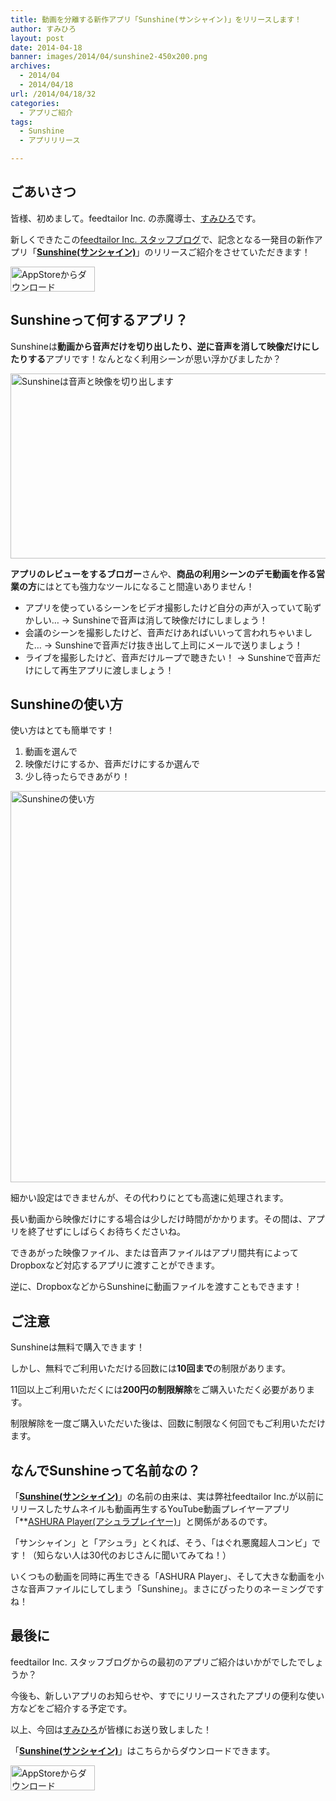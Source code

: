 ```yaml
---
title: 動画を分離する新作アプリ「Sunshine(サンシャイン)」をリリースします！
author: すみひろ
layout: post
date: 2014-04-18
banner: images/2014/04/sunshine2-450x200.png
archives:
  - 2014/04
  - 2014/04/18
url: /2014/04/18/32
categories:
  - アプリご紹介
tags:
  - Sunshine
  - アプリリリース

---
```

## ごあいさつ

皆様、初めまして。feedtailor Inc. の赤魔導士、[すみひろ](http://twitter.com/sumihiro)です。
  
新しくできたこの[feedtailor Inc. スタッフブログ](/)で、記念となる一発目の新作アプリ「**[Sunshine(サンシャイン)](https://itunes.apple.com/us/app/sunshine-the-stream-splitter/id826301053?l=ja&ls=1&mt=8)**」のリリースご紹介をさせていただきます！

[<img src="/images/2014/04/Download_on_the_App_Store_Badge_JP_135x40_1004.png" alt="AppStoreからダウンロード" width="135" height="40" class="alignnone size-full wp-image-58" />](https://itunes.apple.com/us/app/sunshine-the-stream-splitter/id826301053?l=ja&ls=1&mt=8)

## Sunshineって何するアプリ？

Sunshineは**動画から音声だけを切り出したり、逆に音声を消して映像だけにしたりする**アプリです！なんとなく利用シーンが思い浮かびましたか？

<img src="/images/2014/04/skitch.png" alt="Sunshineは音声と映像を切り出します" width="540" height="296" class="alignnone size-full wp-image-47" />

**アプリのレビューをするブロガー**さんや、**商品の利用シーンのデモ動画を作る営業の方**にはとても強力なツールになること間違いありません！

  * アプリを使っているシーンをビデオ撮影したけど自分の声が入っていて恥ずかしい… → Sunshineで音声は消して映像だけにしましょう！
  * 会議のシーンを撮影したけど、音声だけあればいいって言われちゃいました… → Sunshineで音声だけ抜き出して上司にメールで送りましょう！
  * ライブを撮影したけど、音声だけループで聴きたい！ → Sunshineで音声だけにして再生アプリに渡しましょう！

## Sunshineの使い方

使い方はとても簡単です！

  1. 動画を選んで
  2. 映像だけにするか、音声だけにするか選んで
  3. 少し待ったらできあがり！

<img src="/images/2014/04/skitch1.png" alt="Sunshineの使い方" width="540" height="626" class="alignnone size-full wp-image-52" />

細かい設定はできませんが、その代わりにとても高速に処理されます。
  
長い動画から映像だけにする場合は少しだけ時間がかかります。その間は、アプリを終了せずにしばらくお待ちくださいね。

できあがった映像ファイル、または音声ファイルはアプリ間共有によってDropboxなど対応するアプリに渡すことができます。
  
逆に、DropboxなどからSunshineに動画ファイルを渡すこともできます！

## ご注意

Sunshineは無料で購入できます！
  
しかし、無料でご利用いただける回数には**10回まで**の制限があります。
  
11回以上ご利用いただくには**200円の制限解除**をご購入いただく必要があります。
  
制限解除を一度ご購入いただいた後は、回数に制限なく何回でもご利用いただけます。

## なんでSunshineって名前なの？

「**[Sunshine(サンシャイン)](https://itunes.apple.com/us/app/sunshine-the-stream-splitter/id826301053?l=ja&ls=1&mt=8)**」の名前の由来は、実は弊社feedtailor Inc.が以前にリリースしたサムネイルも動画再生するYouTube動画プレイヤーアプリ「**[ASHURA Player(アシュラプレイヤー)</strong>](https://itunes.apple.com/jp/app/ashura-player-samuneirumo/id575096078?mt=8)」と関係があるのです。</p> 

「サンシャイン」と「アシュラ」とくれば、そう、「はぐれ悪魔超人コンビ」です！（知らない人は30代のおじさんに聞いてみてね！）
  
いくつもの動画を同時に再生できる「ASHURA Player」、そして大きな動画を小さな音声ファイルにしてしまう「Sunshine」。まさにぴったりのネーミングですね！

## 最後に

feedtailor Inc. スタッフブログからの最初のアプリご紹介はいかがでしたでしょうか？
  
今後も、新しいアプリのお知らせや、すでにリリースされたアプリの便利な使い方などをご紹介する予定です。

以上、今回は[すみひろ](http://twitter.com/sumihiro)が皆様にお送り致しました！

「**[Sunshine(サンシャイン)](https://itunes.apple.com/us/app/sunshine-the-stream-splitter/id826301053?l=ja&ls=1&mt=8)**」はこちらからダウンロードできます。
  
[<img src="/images/2014/04/Download_on_the_App_Store_Badge_JP_135x40_1004.png" alt="AppStoreからダウンロード" width="135" height="40" class="alignnone size-full wp-image-58" />](https://itunes.apple.com/us/app/sunshine-the-stream-splitter/id826301053?l=ja&ls=1&mt=8)